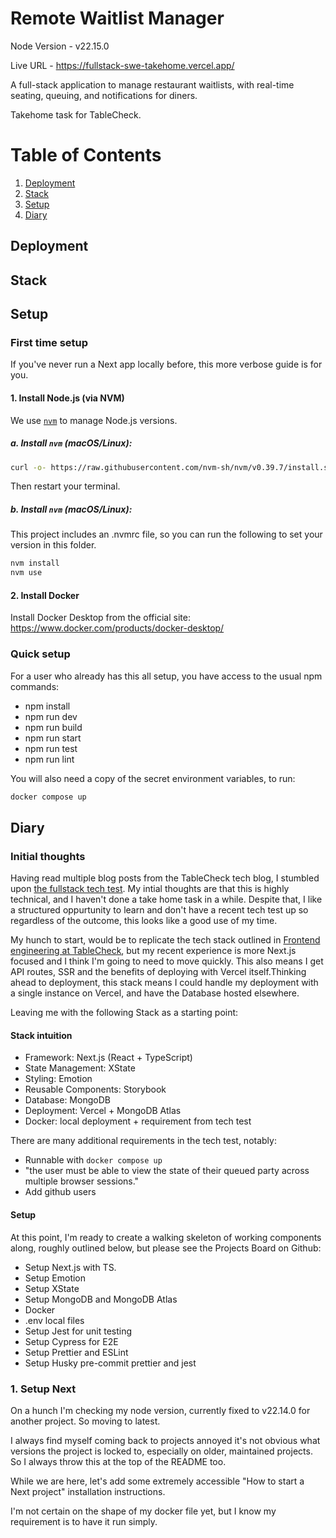 # Remote Waitlist Manager

Node Version - v22.15.0

Live URL - https://fullstack-swe-takehome.vercel.app/

A full-stack application to manage restaurant waitlists, with real-time seating, queuing, and notifications for diners.

Takehome task for TableCheck.

# Table of Contents

1. [Deployment](#deployment)
2. [Stack](#stack)
3. [Setup](#setup)
4. [Diary](#diary)

## Deployment

## Stack

## Setup

### First time setup

If you've never run a Next app locally before, this more verbose guide is for you.

#### 1. Install Node.js (via NVM)

We use [`nvm`](https://github.com/nvm-sh/nvm) to manage Node.js versions.

##### a. Install `nvm` (macOS/Linux):

```bash
curl -o- https://raw.githubusercontent.com/nvm-sh/nvm/v0.39.7/install.sh | bash
```

Then restart your terminal.

##### b. Install `nvm` (macOS/Linux):

This project includes an .nvmrc file, so you can run the following to set your version in this folder.

```bash
nvm install
nvm use
```

#### 2. Install Docker

Install Docker Desktop from the official site:  
https://www.docker.com/products/docker-desktop/

### Quick setup

For a user who already has this all setup, you have access to the usual npm commands:

- npm install
- npm run dev
- npm run build
- npm run start
- npm run test
- npm run lint

You will also need a copy of the secret environment variables, to run:

```bash
docker compose up
```

## Diary

### Initial thoughts

Having read multiple blog posts from the TableCheck tech blog, I stumbled upon [the fullstack tech test](https://github.com/TableCheck-Labs/fullstack-swe-takehome). My intial thoughts are that this is highly technical, and I haven't done a take home task in a while. Despite that, I like a structured oppurtunity to learn and don't have a recent tech test up so regardless of the outcome, this looks like a good use of my time.

My hunch to start, would be to replicate the tech stack outlined in [Frontend engineering at TableCheck](https://www.tablecheck.com/en/blog/tech/frontend-engineering-at-tablecheck/), but my recent experience is more Next.js focused and I think I'm going to need to move quickly. This also means I get API routes, SSR and the benefits of deploying with Vercel itself.Thinking ahead to deployment, this stack means I could handle my deployment with a single instance on Vercel, and have the Database hosted elsewhere.

Leaving me with the following Stack as a starting point:

#### Stack intuition

- Framework: Next.js (React + TypeScript)
- State Management: XState
- Styling: Emotion
- Reusable Components: Storybook
- Database: MongoDB
- Deployment: Vercel + MongoDB Atlas
- Docker: local deployment + requirement from tech test

There are many additional requirements in the tech test, notably:

- Runnable with `docker compose up`
- "the user must be able to view the state of their queued party across multiple browser sessions."
- Add github users

#### Setup

At this point, I'm ready to create a walking skeleton of working components along, roughly outlined below, but please see the Projects Board on Github:

- Setup Next.js with TS.
- Setup Emotion
- Setup XState
- Setup MongoDB and MongoDB Atlas
- Docker
- .env local files
- Setup Jest for unit testing
- Setup Cypress for E2E
- Setup Prettier and ESLint
- Setup Husky pre-commit prettier and jest

### 1. Setup Next

On a hunch I'm checking my node version, currently fixed to v22.14.0 for another project. So moving to latest.

I always find myself coming back to projects annoyed it's not obvious what versions the project is locked to, especially on older, maintained projects. So I always throw this at the top of the README too.

While we are here, let's add some extremely accessible "How to start a Next project" installation instructions.

I'm not certain on the shape of my docker file yet, but I know my requirement is to have it run simply.
